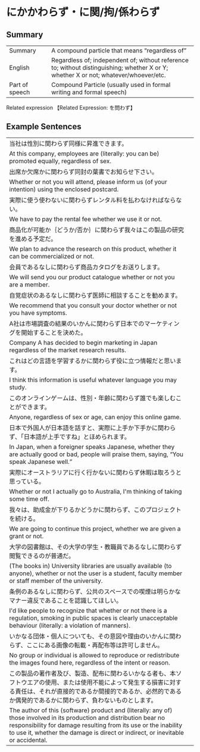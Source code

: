 # にかかわらず・に関/拘/係わらず

## Summary

<table><tr>   <td>Summary<td>   <td>A compound particle that means “regardless of”</td><tr><tr>   <td>English<td>   <td>Regardless of; independent of; without reference to; without distinguishing; whether X or Y; whether X or not; whatever/whoever/etc.</td><tr><tr>   <td>Part of speech<td>   <td>Compound Particle (usually used in formal writing and formal speech)</td><tr></table><tr>   <td>Related expression<td>   <td>【Related Expression: を問わず】</td><tr></table></table>

## Example Sentences

<table><tr><td>当社は性別に関わらず同様に昇進できます。<td><tr><tr><td>At this company, employees are (literally: you can be) promoted equally, regardless of sex.<td><tr><tr><td>出席か欠席かに関わらず同封の葉書でお知らせ下さい。<td><tr><tr><td>Whether or not you will attend, please inform us (of your intention) using the enclosed postcard.<td><tr><tr><td>実際に使う使わないに関わらずレンタル料を払わなければならない。<td><tr><tr><td>We have to pay the rental fee whether we use it or not.<td><tr><tr><td>商品化が可能か｛どうか/否か｝に関わらず我々はこの製品の研究を進める予定だ。<td><tr><tr><td>We plan to advance the research on this product, whether it can be commercialized or not.<td><tr><tr><td>会員であるなしに関わらず商品カタログをお送りします。<td><tr><tr><td>We will send you our product catalogue whether or not you are a member.<td><tr><tr><td>自覚症状のあるなしに関わらず医師に相談することを勧めます。<td><tr><tr><td>We recommend that you consult your doctor whether or not you have symptoms.<td><tr><tr><td>A社は市場調査の結果のいかんに関わらず日本でのマーケティングを開始することを決めた。<td><tr><tr><td>Company A has decided to begin marketing in Japan regardless of the market research results.<td><tr><tr><td>これはどの言語を学習するかに関わらず役に立つ情報だと思います。<td><tr><tr><td>I think this information is useful whatever language you may study.<td><tr><tr><td>このオンラインゲームは、性別・年齢に関わらず誰でも楽しむことができます。<td><tr><tr><td>Anyone, regardless of sex or age, can enjoy this online game.<td><tr><tr><td>日本で外国人が日本語を話すと、実際に上手か下手かに関わらず、「日本語が上手ですね」とほめられます。<td><tr><tr><td>In Japan, when a foreigner speaks Japanese, whether they are actually good or bad, people will praise them, saying, “You speak Japanese well.”<td><tr><tr><td>実際にオーストラリアに行く行かないに関わらず休暇は取ろうと思っている。<td><tr><tr><td>Whether or not I actually go to Australia, I'm thinking of taking some time off.<td><tr><tr><td>我々は、助成金が下りるかどうかに関わらず、このプロジェクトを続ける。<td><tr><tr><td>We are going to continue this project, whether we are given a grant or not.<td><tr><tr><td>大学の図書館は、その大学の学生・教職員であるなしに関わらず閲覧できるのが普通だ。<td><tr><tr><td>(The books in) University libraries are usually available (to anyone), whether or not the user is a student, faculty member or staff member of the university.<td><tr><tr><td>条例のあるなしに関わらず、公共のスペースでの喫煙は明らかなマナー違反であることを認識してほしい。<td><tr><tr><td>I'd like people to recognize that whether or not there is a regulation, smoking in public spaces is clearly unacceptable behaviour (literally: a violation of manners).<td><tr><tr><td>いかなる団体・個人についても、その意図や理由のいかんに関わらず、ここにある画像の転載・再配布等は許可しません。<td><tr><tr><td>No group or individual is allowed to reproduce or redistribute the images found here, regardless of the intent or reason.<td><tr><tr><td>この製品の著作者及び、製造、配布に関わるいかなる者も、本ソフトウエアの使用、または使用不能によって発生する損害に対する責任は、それが直接的であるか間接的であるか、必然的であるか偶発的であるかに関わらず、負わないものとします。<td><tr><tr><td>The author of this (software) product and (literally: any of) those involved in its production and distribution bear no responsibility for damage resulting from its use or the inability to use it, whether the damage is direct or indirect, or inevitable or accidental.<td><tr></table>

